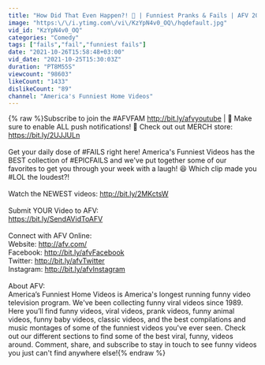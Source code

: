 ```yaml
---
title: "How Did That Even Happen?! 🤣 | Funniest Pranks & Fails | AFV 2021"
image: "https:\/\/i.ytimg.com\/vi\/KzYpN4v0_OQ\/hqdefault.jpg"
vid_id: "KzYpN4v0_OQ"
categories: "Comedy"
tags: ["fails","fail","funniest fails"]
date: "2021-10-26T15:58:48+03:00"
vid_date: "2021-10-25T15:30:03Z"
duration: "PT8M55S"
viewcount: "98603"
likeCount: "1433"
dislikeCount: "89"
channel: "America's Funniest Home Videos"
---
```

{% raw %}Subscribe to join the #AFVFAM <a rel="nofollow" target="blank" href="http://bit.ly/afvyoutube">http://bit.ly/afvyoutube</a> | 🔔 Make sure to enable ALL push notifications! 🔔 Check out out MERCH store: <a rel="nofollow" target="blank" href="https://bit.ly/2UJJULn">https://bit.ly/2UJJULn</a> <br /><br />Get your daily dose of #FAILS right here! America's Funniest Videos has the BEST collection of #EPICFAILS and we've put together some of our favorites to get you through your week with a laugh! 😆 Which clip made you #LOL the loudest?! <br /><br />Watch the NEWEST videos: <a rel="nofollow" target="blank" href="http://bit.ly/2MKctsW">http://bit.ly/2MKctsW</a><br /><br />Submit YOUR Video to AFV:<br /><a rel="nofollow" target="blank" href="https://bit.ly/SendAVidToAFV">https://bit.ly/SendAVidToAFV</a><br /><br />Connect with AFV Online:<br />Website: <a rel="nofollow" target="blank" href="http://afv.com/">http://afv.com/</a> <br />Facebook: <a rel="nofollow" target="blank" href="http://bit.ly/afvFacebook">http://bit.ly/afvFacebook</a> <br />Twitter: <a rel="nofollow" target="blank" href="http://bit.ly/afvTwitter">http://bit.ly/afvTwitter</a> <br />Instagram: <a rel="nofollow" target="blank" href="http://bit.ly/afvInstagram">http://bit.ly/afvInstagram</a> <br /><br />About AFV:<br />America’s Funniest Home Videos is America's longest running funny video television program. We've been collecting funny viral videos since 1989. Here you’ll find funny videos, viral videos, prank videos, funny animal videos, funny baby videos, classic videos, and the best compilations and music montages of some of the funniest videos you've ever seen. Check out our different sections to find some of the best viral, funny, videos around. Comment, share, and subscribe to stay in touch to see funny videos you just can't find anywhere else!{% endraw %}
